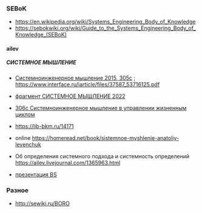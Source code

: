 ### SEBoK
- https://en.wikipedia.org/wiki/Systems_Engineering_Body_of_Knowledge
- https://sebokwiki.org/wiki/Guide_to_the_Systems_Engineering_Body_of_Knowledge_(SEBoK)

#### ailev
##### СИСТЕМНОЕ МЫШЛЕНИЕ
- [Системноинженерное мышление 2015, 305c](https://techinvestlab.ru/files/systems_engineering_thinking/systems_engineering_thinking_2015.pdf) ; https://www.interface.ru/iarticle/files/37587_53716125.pdf
- [фрагмент СИСТЕМНОЕ МЫШЛЕНИЕ 2022](https://balovstvo.me/static/proj/sys-book/sys-thinking_preview.pdf)

- [306c Системноинженерное мышление в управлении жизненным циклом](https://portal.tpu.ru/departments/kafedra/vt/Disciplines_VT/Systems_engineering/Tab/%D0%9B%D0%B5%D0%B2%D0%B5%D0%BD%D1%87%D1%83%D0%BA%20-%20%D0%A1%D0%B8%D1%81%D1%82%D0%B5%D0%BC%D0%BD%D0%BE%D0%B8%D0%BD%D0%B6%D0%B5%D0%BD%D0%B5%D1%80%D0%BD%D0%BE%D0%B5.pdf)
- https://lib-bkm.ru/14171

- online https://homeread.net/book/sistemnoe-myshlenie-anatoliy-levenchuk 
- Об определения системного подхода и системность определений https://ailev.livejournal.com/1365963.html
- [презентация BS](https://www.businessstudio.ru/upload/iblock/bfe/%D0%9B%D0%B5%D0%B2%D0%B5%D0%BD%D1%87%D1%83%D0%BA.pdf)
### Разное
- http://sewiki.ru/BORO
